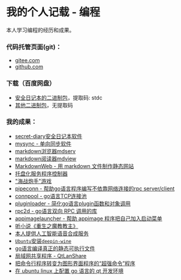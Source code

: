 # 我的个人记载 - 编程

本人学习编程的经历和成果。

### 代码托管页面(git)：
* [gitee.com](https://gitee.com/rocket049/)
* [github.com](https://github.com/rocket049/)

### 下载（百度网盘）
* [安全日记本的二进制包](https://pan.baidu.com/s/14Ltsh1WiuKhHgMA7KgA-dw)，提取码: stdc
* [其他二进制包](https://pan.baidu.com/s/103cgeSFOmPZFvVZOQYdDPw)，无提取码

### 我的成果：
* [secret-diary安全日记本软件](secret-diary.md)
* [mysync - 单向同步软件](mysync.md)
* [markdown浏览器mdserv](mdserv.md)
* [markdown阅读器mdview](mdview.md)
* [MarkdownWeb - 用 markdown 文件制作静态网站](markdownweb.md)
* [托盘化服务程序控制器](traycontroller.md)
* ["海战炮手"游戏](shipgunner.md)
* [pipeconn - 帮助go语言程序编写不依靠网络连接的rpc server/client](pipeconn.md)
* [connpool - go语言TCP连接池](connpool.md)
* [pluginloader - 简化go语言plugin函数和对象调用](pluginloader.md)
* [rpc2d - go语言双向 RPC 调用的库](rpc2d.md)
* [appimagelauncher - 帮助 appimage 程序把自己加入启动菜单](appimagelauncher.md)
* [听小说《重生之魔教教主》](_audios/list.htm)
* [本人提供人工智能语音合成服务](tts.md)
* [`Ubuntu`安装`deepin-wine`](deepin-wine.md)
* [go语言编译真正的静态可执行文件](static-go.md)
* [局域网共享程序 - QtLanShare](qtlanshare.md)
* [把命令行程序转变为图形界面程序的“超强命令”程序](super-run.md)
* [在 ubuntu linux 上配置 go 语言的 qt 开发环境](go-qt.md)
